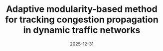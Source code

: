 ---
title: "Adaptive modularity-based method for tracking congestion propagation in dynamic traffic networks"
collection: publications
category: manuscripts
permalink: /publication/2010-10-01-paper-title-number-2
date: 2025-12-31
venue: 'ISPRS International Journal of Geo-Information'
slidesurl: 'http://academicpages.github.io/files/汇报.pptx'
---